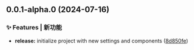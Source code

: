 

## 0.0.1-alpha.0 (2024-07-16)


### ✨ Features | 新功能

* **release:** initialize project with new settings and components ([8d850fe](https://github.com/Wang-Zed/3D/commit/8d850fe30a76bfacaf1f6a283b83f57b3ae54239))
